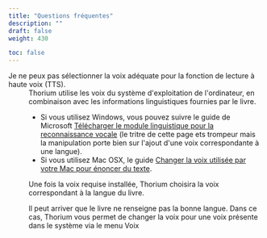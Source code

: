 ```yaml
---
title: "Questions fréquentes"
description: ""
draft: false
weight: 430

toc: false
---
```




  <dl>
    <dt id="TTSvoicesFR">Je ne peux pas sélectionner la voix adéquate pour la fonction de lecture à haute voix (TTS).</dt>
    <dd>Thorium utilise les voix du système d'exploitation de l'ordinateur, en combinaison avec les informations linguistiques fournies par le livre.

* Si vous utilisez Windows, vous pouvez suivre le guide de Microsoft [Télécharger le module linguistique pour la reconnaissance vocale](https://support.microsoft.com/fr-fr/topic/t%C3%A9l%C3%A9charger-le-module-linguistique-pour-la-reconnaissance-vocale-24d06ef3-ca09-ddcc-70a0-63606fd16394) (le tritre de cette page ets trompeur mais la manipulation porte bien sur l'ajout d'une voix correspondante à une langue). 
* Si vous utilisez Mac OSX, le guide [Changer la voix utilisée par votre Mac pour énoncer du texte](https://support.apple.com/fr-fr/guide/mac-help/mchlp2290/mac).

Une fois la voix requise installée, Thorium choisira la voix correspondant à la langue du livre.

Il peut arriver que le livre ne renseigne pas la bonne langue. Dans ce cas, Thorium vous permet de changer la voix pour une voix présente dans le système via le menu Voix
    </dd>
  </dl>
